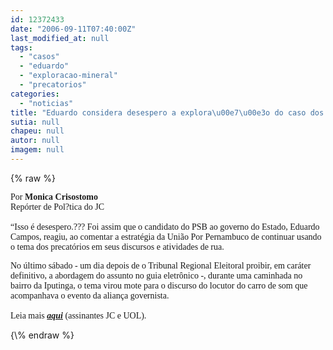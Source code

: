 ```yaml
---
id: 12372433
date: "2006-09-11T07:40:00Z"
last_modified_at: null
tags:
  - "casos"
  - "eduardo"
  - "exploracao-mineral"
  - "precatorios"
categories:
  - "noticias"
title: "Eduardo considera desespero a explora\u00e7\u00e3o do caso dos precat\u00f3rios"
sutia: null
chapeu: null
autor: null
imagem: null
---
```

{\% raw %}
<p><P><FONT face=Verdana>Por <STRONG>Monica Crisostomo</STRONG><BR>Repórter de Pol?tica do JC<BR><BR>“Isso é desespero.??? Foi assim que o candidato do PSB ao governo do Estado, Eduardo Campos, reagiu, ao comentar a estratégia da União Por Pernambuco de continuar usando o tema dos precatórios em seus discursos e atividades de rua. </FONT></P></p>
<p><P><FONT face=Verdana>No último sábado - um dia depois de o Tribunal Regional Eleitoral proibir, em caráter definitivo, a abordagem do assunto no guia eletrônico -, durante uma caminhada no bairro da Iputinga, o tema virou mote para o discurso do locutor do carro de som que acompanhava o evento da aliança governista.<BR><BR>Leia mais <STRONG><EM><A href=\"https://jc3.uol.com.br/jornal/2006/09/11/not_200306.php\" target=_blank>aqui</A></EM></STRONG> (assinantes JC e UOL).</FONT></P> </p>
{\% endraw %}